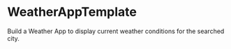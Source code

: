 # WeatherAppTemplate
Build a Weather App to display current weather conditions for the searched city.